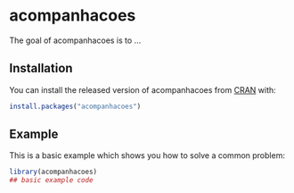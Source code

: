 
# acompanhacoes

<!-- badges: start -->
<!-- badges: end -->

The goal of acompanhacoes is to ...

## Installation

You can install the released version of acompanhacoes from [CRAN](https://CRAN.R-project.org) with:

``` r
install.packages("acompanhacoes")
```

## Example

This is a basic example which shows you how to solve a common problem:

``` r
library(acompanhacoes)
## basic example code
```

